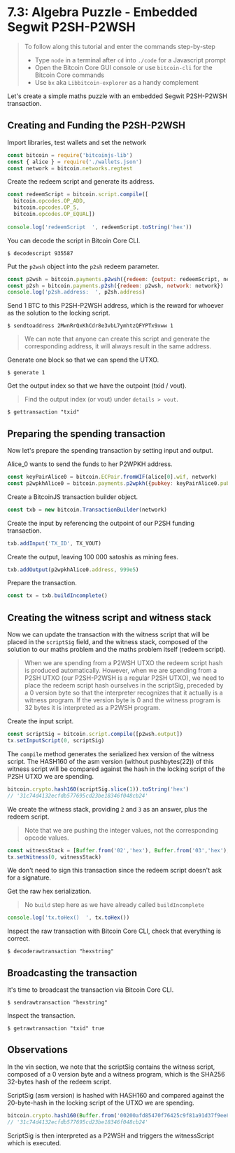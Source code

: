 # 7.3: Algebra Puzzle - Embedded Segwit P2SH-P2WSH

> To follow along this tutorial and enter the commands step-by-step
> * Type `node` in a terminal after `cd` into `./code` for a Javascript prompt
> * Open the Bitcoin Core GUI console or use `bitcoin-cli` for the Bitcoin Core commands
> * Use `bx` aka `Libbitcoin-explorer` as a handy complement 

Let's create a simple maths puzzle with an embedded Segwit P2SH-P2WSH transaction.


## Creating and Funding the P2SH-P2WSH 
 
Import libraries, test wallets and set the network
```javascript
const bitcoin = require('bitcoinjs-lib')
const { alice } = require('./wallets.json')
const network = bitcoin.networks.regtest
```

Create the redeem script and generate its address.
```javascript
const redeemScript = bitcoin.script.compile([
  bitcoin.opcodes.OP_ADD,
  bitcoin.opcodes.OP_5,
  bitcoin.opcodes.OP_EQUAL])
  
console.log('redeemScript  ', redeemScript.toString('hex'))  
```

You can decode the script in Bitcoin Core CLI.
```
$ decodescript 935587
```

Put the `p2wsh` object into the `p2sh` redeem parameter. 
```javascript
const p2wsh = bitcoin.payments.p2wsh({redeem: {output: redeemScript, network}, network})
const p2sh = bitcoin.payments.p2sh({redeem: p2wsh, network: network})
console.log('p2sh.address:  ', p2sh.address)
```

Send 1 BTC to this P2SH-P2WSH address, which is the reward for whoever as the solution to the locking script.
```
$ sendtoaddress 2MwnRrQxKhCdr8e3vbL7ymhtzQFYPTx9xww 1
```
> We can note that anyone can create this script and generate the corresponding address, it will always result in the same 
> address.

Generate one block so that we can spend the UTXO.
```
$ generate 1
```
  
Get the output index so that we have the outpoint (txid / vout).
> Find the output index (or vout) under `details > vout`.
```
$ gettransaction "txid"
```


## Preparing the spending transaction

Now let's prepare the spending transaction by setting input and output.

Alice_0 wants to send the funds to her P2WPKH address.
```javascript
const keyPairAlice0 = bitcoin.ECPair.fromWIF(alice[0].wif, network)
const p2wpkhAlice0 = bitcoin.payments.p2wpkh({pubkey: keyPairAlice0.publicKey, network})
```

Create a BitcoinJS transaction builder object.
```javascript
const txb = new bitcoin.TransactionBuilder(network)
```

Create the input by referencing the outpoint of our P2SH funding transaction.
```javascript
txb.addInput('TX_ID', TX_VOUT)
```

Create the output, leaving 100 000 satoshis as mining fees.
```javascript
txb.addOutput(p2wpkhAlice0.address, 999e5)
```

Prepare the transaction.
```javascript
const tx = txb.buildIncomplete()
```


## Creating the witness script and witness stack

Now we can update the transaction with the witness script that will be placed in the `scriptSig` field, and the witness
stack, composed of the solution to our maths problem and the maths problem itself (redeem script). 

> When we are spending from a P2WSH UTXO the redeem script hash is produced automatically.
> However, when we are spending from a P2SH UTXO (our P2SH-P2WSH is a regular P2SH UTXO), we need to place the redeem 
> script hash ourselves in the scriptSig, preceded by a 0 version byte so that the interpreter recognizes that it actually 
> is a witness program.
> If the version byte is 0 and the witness program is 32 bytes it is interpreted as a P2WSH program.

Create the input script.
```javascript
const scriptSig = bitcoin.script.compile([p2wsh.output])
tx.setInputScript(0, scriptSig)
```

The `compile` method generates the serialized hex version of the witness script.
The HASH160 of the asm version (without pushbytes(22)) of this witness script will be compared against the hash in the 
locking script of the P2SH UTXO we are spending.
```javascript
bitcoin.crypto.hash160(scriptSig.slice(1)).toString('hex')
// '31c74d4132ecfdb577695cd23be18346f048cb24'
```

We create the witness stack, providing `2` and `3` as an answer, plus the redeem script. 
> Note that we are pushing the integer values, not the corresponding opcode values.
```javascript
const witnessStack = [Buffer.from('02','hex'), Buffer.from('03','hex'), p2wsh.redeem.output]
tx.setWitness(0, witnessStack)
```

We don't need to sign this transaction since the redeem script doesn't ask for a signature.

Get the raw hex serialization.
> No `build` step here as we have already called `buildIncomplete`
```javascript
console.log('tx.toHex()  ', tx.toHex())
```

Inspect the raw transaction with Bitcoin Core CLI, check that everything is correct.
```
$ decoderawtransaction "hexstring"
```


## Broadcasting the transaction

It's time to broadcast the transaction via Bitcoin Core CLI.
```
$ sendrawtransaction "hexstring"
```

Inspect the transaction.
```
$ getrawtransaction "txid" true
```


## Observations

In the vin section, we note that the scriptSig contains the witness script, composed of a 0 version byte and a witness
program, which is the SHA256 32-bytes hash of the redeem script.

ScriptSig (asm version) is hashed with HASH160 and compared against the 20-byte-hash in the locking script of the UTXO 
we are spending.
```javascript
bitcoin.crypto.hash160(Buffer.from('00200afd85470f76425c9f81a91d37f9ee8ac0289d479a091af64787e0930eef3b5a', 'hex')).toString('hex')
// '31c74d4132ecfdb577695cd23be18346f048cb24'
```

ScriptSig is then interpreted as a P2WSH and triggers the witnessScript which is executed.
